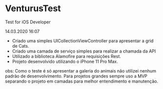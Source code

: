 # VenturusTest
Test for iOS Developer

14.03.2020 16:07

- Criado uma simples UICollectionViewController para apresentar a grid de Cats.
- Criado uma camada de serviço simples para realizar a chamada da API
- Utilizado a biblioteca Alamofire para requisições Rest.
- Projeto desenvolvido utilizando o iPhone 11 Pro Max. 

obs: Como o teste é só apresentar a galeria do animais não utilizei nenhum padrão de desenvolvimento. Para projetos grandes sempre uso a MVP separando o projeto em camadas para melhor entendimento e manutenção.
